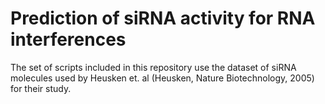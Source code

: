 # Prediction of siRNA activity for RNA interferences

The set of scripts included in this repository use the dataset of siRNA molecules used by Heusken et. al (Heusken, Nature Biotechnology, 2005) for their study.
 
